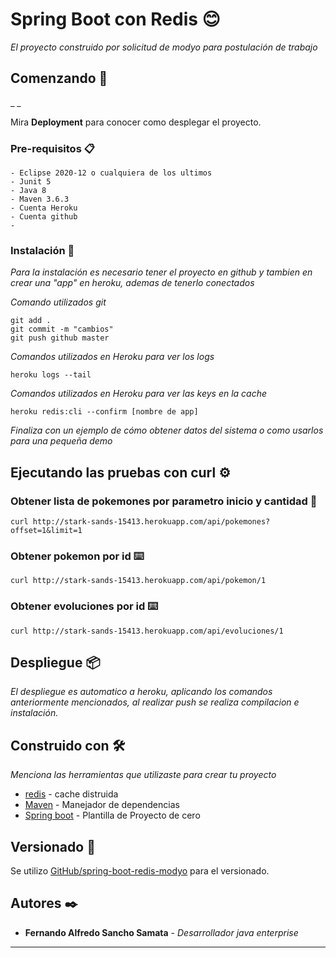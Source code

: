 # Spring Boot con Redis  😊

_El proyecto construido por solicitud de modyo para postulación de trabajo_

## Comenzando 🚀

_ _

Mira **Deployment** para conocer como desplegar el proyecto.


### Pre-requisitos 📋

```
- Eclipse 2020-12 o cualquiera de los ultimos
- Junit 5
- Java 8
- Maven 3.6.3
- Cuenta Heroku 
- Cuenta github
- 
```

### Instalación 🔧

_Para la instalación es necesario tener el proyecto en github y tambien en crear una "app" en heroku, ademas de tenerlo conectados_

_Comando utilizados git_

```
git add .
git commit -m "cambios"
git push github master
```

_Comandos utilizados en Heroku para ver los logs_

```
heroku logs --tail
```
_Comandos utilizados en Heroku para ver las keys en la cache_

```
heroku redis:cli --confirm [nombre de app]
```

_Finaliza con un ejemplo de cómo obtener datos del sistema o como usarlos para una pequeña demo_

## Ejecutando las pruebas con curl ⚙️

### Obtener lista de pokemones por parametro inicio y cantidad 🔩

```
curl http://stark-sands-15413.herokuapp.com/api/pokemones?offset=1&limit=1
```

### Obtener pokemon por id ⌨️

```
curl http://stark-sands-15413.herokuapp.com/api/pokemon/1
```
### Obtener evoluciones por id ⌨️

```
curl http://stark-sands-15413.herokuapp.com/api/evoluciones/1
```

## Despliegue 📦

_El despliegue es automatico a heroku, aplicando los comandos anteriormente mencionados, al realizar push se realiza compilacion e instalación._

## Construido con 🛠️

_Menciona las herramientas que utilizaste para crear tu proyecto_

* [redis](https://redis.io/) - cache distruida
* [Maven](https://maven.apache.org/) - Manejador de dependencias
* [Spring boot](https://start.spring.io/) - Plantilla de Proyecto de cero


## Versionado 📌

Se utilizo [GitHub/spring-boot-redis-modyo](https://github.com/fernandosanchosamata/spring-boot-redis-modyo) para el versionado. 

## Autores ✒️
* **Fernando Alfredo Sancho Samata** - *Desarrollador java enterprise*

---
